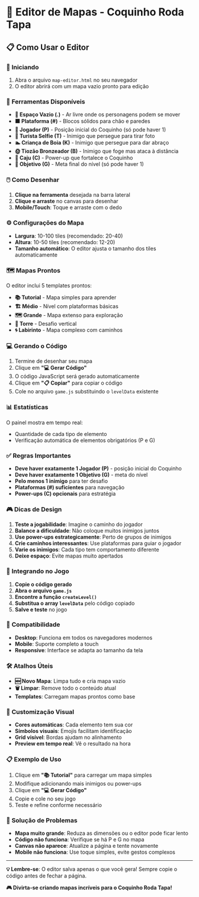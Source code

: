 # 🥥 Editor de Mapas - Coquinho Roda Tapa

## 📋 Como Usar o Editor

### 🎯 **Iniciando**
1. Abra o arquivo `map-editor.html` no seu navegador
2. O editor abrirá com um mapa vazio pronto para edição

### 🎨 **Ferramentas Disponíveis**
- **🔵 Espaço Vazio (.)** - Ar livre onde os personagens podem se mover
- **🟧 Plataforma (#)** - Blocos sólidos para chão e paredes
- **🥥 Jogador (P)** - Posição inicial do Coquinho (só pode haver 1)
- **📱 Turista Selfie (T)** - Inimigo que persegue para tirar foto
- **🏊 Criança de Boia (K)** - Inimigo que persegue para dar abraço
- **🌞 Tiozão Bronzeador (B)** - Inimigo que foge mas ataca à distância
- **🥜 Caju (C)** - Power-up que fortalece o Coquinho
- **🎯 Objetivo (G)** - Meta final do nível (só pode haver 1)

### 🖱️ **Como Desenhar**
1. **Clique na ferramenta** desejada na barra lateral
2. **Clique e arraste** no canvas para desenhar
3. **Mobile/Touch**: Toque e arraste com o dedo

### ⚙️ **Configurações do Mapa**
- **Largura**: 10-100 tiles (recomendado: 20-40)
- **Altura**: 10-50 tiles (recomendado: 12-20)
- **Tamanho automático**: O editor ajusta o tamanho dos tiles automaticamente

### 🗺️ **Mapas Prontos**
O editor inclui 5 templates prontos:
- **📚 Tutorial** - Mapa simples para aprender
- **🏗️ Médio** - Nível com plataformas básicas
- **🗺️ Grande** - Mapa extenso para exploração
- **🏢 Torre** - Desafio vertical
- **🌀 Labirinto** - Mapa complexo com caminhos

### 💻 **Gerando o Código**
1. Termine de desenhar seu mapa
2. Clique em **"💻 Gerar Código"**
3. O código JavaScript será gerado automaticamente
4. Clique em **"📋 Copiar"** para copiar o código
5. Cole no arquivo `game.js` substituindo o `levelData` existente

### 📊 **Estatísticas**
O painel mostra em tempo real:
- Quantidade de cada tipo de elemento
- Verificação automática de elementos obrigatórios (P e G)

### ✅ **Regras Importantes**
- **Deve haver exatamente 1 Jogador (P)** - posição inicial do Coquinho
- **Deve haver exatamente 1 Objetivo (G)** - meta do nível
- **Pelo menos 1 inimigo** para ter desafio
- **Plataformas (#) suficientes** para navegação
- **Power-ups (C) opcionais** para estratégia

### 🎮 **Dicas de Design**
1. **Teste a jogabilidade**: Imagine o caminho do jogador
2. **Balance a dificuldade**: Não coloque muitos inimigos juntos
3. **Use power-ups estrategicamente**: Perto de grupos de inimigos
4. **Crie caminhos interessantes**: Use plataformas para guiar o jogador
5. **Varie os inimigos**: Cada tipo tem comportamento diferente
6. **Deixe espaço**: Evite mapas muito apertados

### 🔄 **Integrando no Jogo**
1. **Copie o código gerado**
2. **Abra o arquivo `game.js`**
3. **Encontre a função `createLevel()`**
4. **Substitua o array `levelData`** pelo código copiado
5. **Salve e teste** no jogo

### 📱 **Compatibilidade**
- **Desktop**: Funciona em todos os navegadores modernos
- **Mobile**: Suporte completo a touch
- **Responsive**: Interface se adapta ao tamanho da tela

### 🛠️ **Atalhos Úteis**
- **🆕 Novo Mapa**: Limpa tudo e cria mapa vazio
- **🗑️ Limpar**: Remove todo o conteúdo atual
- **Templates**: Carregam mapas prontos como base

### 🎨 **Customização Visual**
- **Cores automáticas**: Cada elemento tem sua cor
- **Símbolos visuais**: Emojis facilitam identificação
- **Grid visível**: Bordas ajudam no alinhamento
- **Preview em tempo real**: Vê o resultado na hora

### 📋 **Exemplo de Uso**
1. Clique em **"📚 Tutorial"** para carregar um mapa simples
2. Modifique adicionando mais inimigos ou power-ups
3. Clique em **"💻 Gerar Código"**
4. Copie e cole no seu jogo
5. Teste e refine conforme necessário

### 🔧 **Solução de Problemas**
- **Mapa muito grande**: Reduza as dimensões ou o editor pode ficar lento
- **Código não funciona**: Verifique se há P e G no mapa
- **Canvas não aparece**: Atualize a página e tente novamente
- **Mobile não funciona**: Use toque simples, evite gestos complexos

---

**💡 Lembre-se**: O editor salva apenas o que você gera! Sempre copie o código antes de fechar a página.

**🎮 Divirta-se criando mapas incríveis para o Coquinho Roda Tapa!**
